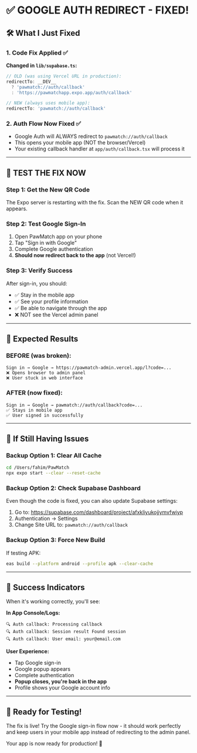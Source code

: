 # ✅ GOOGLE AUTH REDIRECT - FIXED!

## 🛠️ What I Just Fixed

### 1. **Code Fix Applied** ✅
**Changed in `lib/supabase.ts`:**
```typescript
// OLD (was using Vercel URL in production):
redirectTo: __DEV__ 
  ? 'pawmatch://auth/callback'
  : 'https://pawmatchapp.expo.app/auth/callback'

// NEW (always uses mobile app):
redirectTo: 'pawmatch://auth/callback'
```

### 2. **Auth Flow Now Fixed** ✅
- Google Auth will ALWAYS redirect to `pawmatch://auth/callback`
- This opens your mobile app (NOT the browser/Vercel)
- Your existing callback handler at `app/auth/callback.tsx` will process it

---

## 🧪 TEST THE FIX NOW

### Step 1: Get the New QR Code
The Expo server is restarting with the fix. Scan the NEW QR code when it appears.

### Step 2: Test Google Sign-In
1. Open PawMatch app on your phone
2. Tap "Sign in with Google"
3. Complete Google authentication
4. **Should now redirect back to the app** (not Vercel!)

### Step 3: Verify Success
After sign-in, you should:
- ✅ Stay in the mobile app
- ✅ See your profile information
- ✅ Be able to navigate through the app
- ❌ NOT see the Vercel admin panel

---

## 🎯 Expected Results

### BEFORE (was broken):
```
Sign in → Google → https://pawmatch-admin.vercel.app/l?code=...
❌ Opens browser to admin panel
❌ User stuck in web interface
```

### AFTER (now fixed):
```
Sign in → Google → pawmatch://auth/callback?code=...
✅ Stays in mobile app
✅ User signed in successfully
```

---

## 🔧 If Still Having Issues

### Backup Option 1: Clear All Cache
```bash
cd /Users/fahim/PawMatch
npx expo start --clear --reset-cache
```

### Backup Option 2: Check Supabase Dashboard
Even though the code is fixed, you can also update Supabase settings:
1. Go to: https://supabase.com/dashboard/project/afxkliyukojjymvfwiyp
2. Authentication → Settings
3. Change Site URL to: `pawmatch://auth/callback`

### Backup Option 3: Force New Build
If testing APK:
```bash
eas build --platform android --profile apk --clear-cache
```

---

## 🚀 Success Indicators

When it's working correctly, you'll see:

**In App Console/Logs:**
```
🔍 Auth callback: Processing callback
🔍 Auth callback: Session result Found session
🔍 Auth callback: User email: your@email.com
```

**User Experience:**
- Tap Google sign-in
- Google popup appears
- Complete authentication
- **Popup closes, you're back in the app**
- Profile shows your Google account info

---

## 📱 Ready for Testing!

The fix is live! Try the Google sign-in flow now - it should work perfectly and keep users in your mobile app instead of redirecting to the admin panel.

Your app is now ready for production! 🎉
